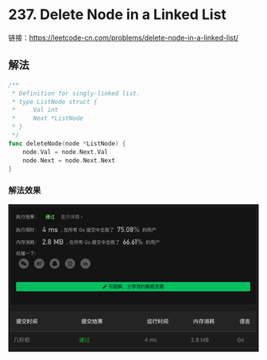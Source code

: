 # 237. Delete Node in a Linked List

链接：https://leetcode-cn.com/problems/delete-node-in-a-linked-list/

## 解法

```go
/**
 * Definition for singly-linked list.
 * type ListNode struct {
 *     Val int
 *     Next *ListNode
 * }
 */
func deleteNode(node *ListNode) {
    node.Val = node.Next.Val
    node.Next = node.Next.Next
}
```

### 解法效果

![237_delete_node_in_a_linked_list](./img/237_delete_node_in_a_linked_list.png)